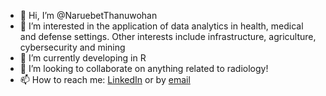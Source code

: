 - 👋 Hi, I’m @NaruebetThanuwohan
- 👀 I’m interested in the application of data analytics in health, medical and defense settings. Other interests include infrastructure, agriculture, cybersecurity and mining
- 🌱 I’m currently developing in R
- 💞️ I’m looking to collaborate on anything related to radiology! 
- 📫 How to reach me: <a href="https://www.linkedin.com/in/naruebet-t-5b2495141"/>LinkedIn</a> or by <a href="mailto:naruthanuwohan@gmail.com">email</a> 
  

<!---
NaruebetThanuwohan/NaruebetThanuwohan is a ✨ special ✨ repository because its `README.md` (this file) appears on your GitHub profile.
You can click the Preview link to take a look at your changes.
--->
